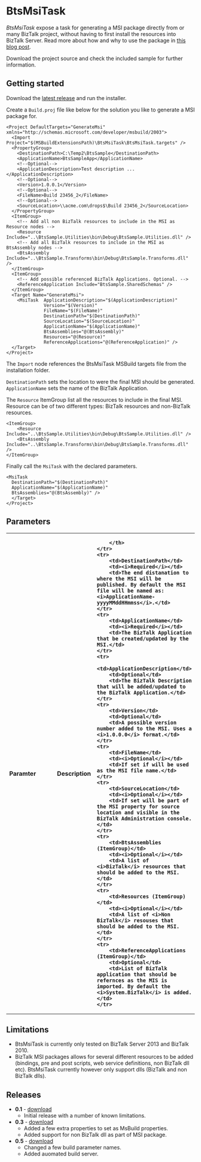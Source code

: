 # BtsMsiTask #
*BtsMsiTask* expose a task for generating a MSI package directly from or many BizTalk project, without having to first install the resources into BizTalk Server. Read more about how and why to use the package in [this blog post](http://www.richardhallgren.com/export-biztalk-server-msi-packages-directly-from-visual-studio-using-btsmsitask/).

Download the project source and check the included sample for further information.

## Getting started ##
Download the [latest release](http://blogblob.blob.core.windows.net/btsmsitask/BtsMsiTask-0.3.exe) and run the installer.

Create a `Build.proj` file like below for the solution you like to generate a MSI package for.

	<Project DefaultTargets="GenerateMsi" xmlns="http://schemas.microsoft.com/developer/msbuild/2003">
	  <Import Project="$(MSBuildExtensionsPath)\BtsMsiTask\BtsMsiTask.targets" />
	  <PropertyGroup>
	    <DestinationPath>C:\Temp2\BtsSample</DestinationPath>
	    <ApplicationName>BtsSampleApp</ApplicationName>
	    <!--Optional-->
	    <ApplicationDescription>Test description ...</ApplicationDescription>
	    <!--Optional-->
	    <Version>1.0.0.1</Version>
 		<!--Optional-->
    	<FileName>Build 23456_2</FileName>
    	<!--Optional-->
    	<SourceLocation>\\acme.com\drops$\Build 23456_2</SourceLocation>
	  </PropertyGroup>
	  <ItemGroup>
		<!-- Add all non BizTalk resources to include in the MSI as Resource nodes -->
		<Resource Include="..\BtsSample.Utilities\bin\Debug\BtsSample.Utilities.dll" />
		<!-- Add all BizTalk resources to include in the MSI as BtsAssembly nodes -->
    	<BtsAssembly Include="..\BtsSample.Transforms\bin\Debug\BtsSample.Transforms.dll" />
	  </ItemGroup>
	  <ItemGroup>
		<!-- Add possible referenced BizTalk Applications. Optional. -->
	    <ReferenceApplication Include="BtsSample.SharedSchemas" />
	  </ItemGroup>
	  <Target Name="GenerateMsi">
	    <MsiTask  ApplicationDescription="$(ApplicationDescription)"
	              Version="$(Version)"
				  FileName="$(FileName)"
	              DestinationPath="$(DestinationPath)"
                  SourceLocation="$(SourceLocation)"
	              ApplicationName="$(ApplicationName)"
                  BtsAssemblies="@(BtsAssembly)"
	              Resources="@(Resource)" 
                  ReferenceApplications="@(ReferenceApplication)" />
	  </Target>
	</Project>

	 
The `Import` node references the BtsMsiTask MSBuild targets file from the installation folder.

`DestinationPath` sets the location to were the final MSI should be generated. `ApplicationName` sets the name of the BizTalk Application. 

The `Resource` ItemGroup list all the resources to include in the final MSI. Resource can be of two different types: BizTalk resources and non-BizTalk resources.

    <ItemGroup>
		<Resource Include="..\BtsSample.Utilities\bin\Debug\BtsSample.Utilities.dll" />
 		<BtsAssembly Include="..\BtsSample.Transforms\bin\Debug\BtsSample.Transforms.dll" />
	</ItemGroup>

Finally call the `MsiTask` with the declared parameters.

    <MsiTask  
      DestinationPath="$(DestinationPath)" 
      ApplicationName="$(ApplicationName)" 
      BtsAssemblies="@(BtsAssembly)" />
      </Target>
    </Project> 


## Parameters ##
<table border="0" cellpadding="3" cellspacing="0" width="90%" id="tasksTable">
	<tr>
		<th align="left" width="190">
        Paramter
        </th>
        <th align="left">
            Description
        </th>
        <th align="left">
            
        </th>
    </tr>
    <tr>
		<td>DestinationPath</td>
		<td><i>Required</i></td>
		<td>The end distanation to where the MSI will be published. By default the MSI file will be named as: <i>ApplicationName-yyyyMMddHHmmss</i>.</td>
	</tr>
    <tr>
		<td>ApplicationName</td>
		<td><i>Required</i></td>
		<td>The BizTalk Application that be created/updated by the MSI.</td>
	</tr>
    <tr>
		<td>ApplicationDescription</td>
		<td>Optional</td>
		<td>The BizTalk Description that will be added/updated to the BizTalk Application.</td>
	</tr>
    <tr>
		<td>Version</td>
		<td>Optional</td>
		<td>A possible version number added to the MSI. Uses a <i>1.0.0.0</i> format.</td>
	</tr>
 	<tr>
		<td>FileName</td>
		<td><i>Optional</i></td>
		<td>If set if will be used as the MSI file name.</td>
	</tr>
 	<tr>
		<td>SourceLocation</td>
		<td><i>Optional</i></td>
		<td>If set will be part of the MSI property for source location and visible in the BizTalk Administration console.</td>
	</tr>
	<tr>
		<td>BtsAssemblies (ItemGroup)</td>
		<td><i>Optional</i></td>
		<td>A list of <i>BizTalk</i> resources that should be added to the MSI.</td>
	</tr>
	<tr>
		<td>Resources (ItemGroup)</td>
		<td><i>Optional</i></td>
		<td>A list of <i>Non BizTalk</i> resouses that should be added to the MSI.</td>
	</tr>
    <tr>
		<td>ReferenceApplications (ItemGroup)</td>
		<td>Optional</td>
		<td>List of BizTalk application that should be refernces as the MIS is imported. By default the <i>System.BizTalk</i> is added.</td>
	</tr>
</table>
 
## Limitations  ##
- BtsMsiTask is currently only tested on BizTalk Server 2013 and BizTalk 2010.
- BizTalk MSI packages allows for several different resources to be added (bindings, pre and post scripts, web service definitions, non BizTalk dll etc). BtsMsiTask currently however only support dlls (BizTalk and non BizTalk dlls).  

## Releases ##
- **0.1** - [download](http://blogblob.blob.core.windows.net/btsmsitask/BtsMsiTask-0.1.exe)
	- Initial release with a number of known limitations.
- **0.3** - [download](http://blogblob.blob.core.windows.net/btsmsitask/BtsMsiTask-0.3.exe)
	- Added a few extra properties to set as MsBuild properties.
	- Added support for non BizTalk dll as part of MSI package.
- **0.5** - [download](http://blogblob.blob.core.windows.net/btsmsitask/BtsMsiTask-0.5.13.exe)
	- Changed a few build parameter names.
	- Added auomated build server.    

